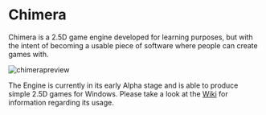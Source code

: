 # Chimera
Chimera is a 2.5D game engine developed for learning purposes, but with the intent of becoming a usable piece of software where people can create games with.

![chimerapreview](https://i.imgur.com/U1S4M1w.png)

The Engine is currently in its early Alpha stage and is able to produce simple 2.5D games for Windows. Please take a look at the [Wiki](https://github.com/Wantcha/Chimera/wiki) for information regarding its usage.

